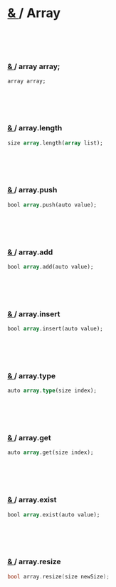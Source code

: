 # [ & ](#) / Array 

<br>
<br>
<br>

### [ & ](#) / array array;

<!--- ### array array; --->
 
```
array array;
```

<br>
<br>
<br>

### [ & ](#) / array.length 

<!--- ### array.length  --->

```pascal
size array.length(array list);
```

<br>
<br>
<br>

### [ & ](#) / array.push

<!--- ### array.push  --->

```pascal
bool array.push(auto value);
```

<br>
<br>
<br>

### [ & ](#) / array.add

<!--- ### array.add  --->

```pascal
bool array.add(auto value);
```

<br>
<br>
<br>

### [ & ](#) / array.insert

<!--- ### array.insert  --->

```pascal
bool array.insert(auto value);
```

<br>
<br>
<br>

### [ & ](#) / array.type 

<!--- ### array.type  --->

```pascal
auto array.type(size index);
```

<br>
<br>
<br>

### [ & ](#) / array.get

<!--- ### array.get  --->

```pascal
auto array.get(size index);
```

<br>
<br>
<br>

### [ & ](#) / array.exist

<!--- ### array.exist  --->

```pascal 
bool array.exist(auto value);
```

<br>
<br>
<br>

### [ & ](#) / array.resize 

<!--- ### array.resize  --->

```c
bool array.resize(size newSize);
```

<br>
<br>
<br>
